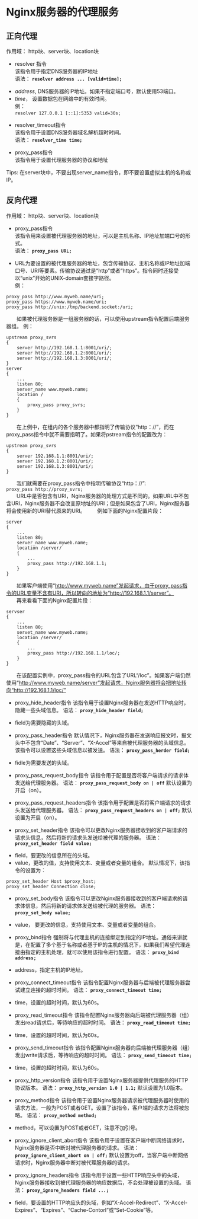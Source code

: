 # Nginx服务器的代理服务
## 正向代理
作用域： http块、server块、location块  

- resolver 指令  
该指令用于指定DNS服务器的IP地址  
语法： **`resolver address ... [valid=time];`**  
 + *address*, DNS服务器的IP地址。如果不指定端口号，默认使用53端口。  
 + *time*， 设置数据包在网络中的有效时间。  
例：  
`resolver 127.0.0.1 [::1]:5353 valid=30s;` 
 
- resolver_timeout指令  
该指令用于设置DNS服务器域名解析超时时间。  
语法： **`resolver_time time;`**

- proxy_pass指令  
该指令用于设置代理服务器的协议和地址  

Tips: 在server块中，不要出现server_name指令，即不要设置虚拟主机的名称或IP。  

## 反向代理
作用域： http块、server块、location块  

- proxy_pass指令  
该指令用来设置被代理服务器的地址，可以是主机名称、IP地址加端口号的形式。  
语法： **`proxy_pass URL;`**  
 + URL为要设置的被代理服务器的地址，包含传输协议、主机名称或IP地址加端口号、URI等要素。传输协议通过是“http”或者“https”。指令同时还接受以“unix”开始的UNIX-domain套接字路径。  
例：  
```
proxy_pass http://www.myweb.name/uri;
proxy_pass https://www.myweb.name/uri;  
proxy_pass http://unix:/tmp/backend.socket:/uri;
```
　　如果被代理服务器是一组服务器的话，可以使用upstream指令配置后端服务器组。
例：  
```
upstream proxy_svrs
{
    server http://192.168.1.1:8001/uri/;
    server http://192.168.1.2:8001/uri/;
    server http://192.168.1.3:8001/uri/;
}
server 
{
    ...
    listen 80;
    server_name www.myweb.name;
    location /
    {
        proxy_pass proxy_svrs;
    }
}
```
　　在上例中，在组内的各个服务器中都指明了传输协议“http：//”，而在proxy_pass指令中就不需要指明了。如果将pstream指令的配置改为：  
```
upstream proxy_svrs
{
    server 192.168.1.1:8001/uri/;
    server 192.168.1.2:8001/uri/;
    server 192.168.1.3:8001/uri/;
}
```
　　我们就需要在proxy_pass指令中指明传输协议“http：//”:  
`proxy_pass http://proxy_svrs;`  
　　URL中是否包含有URI，Nginx服务器的处理方式是不同的。如果URL中不包含URI，Nginx服务器不会改变原地址的URI；但是如果包含了URI，Nginx服务器将会使用新的URI替代原来的URI。
　　例如下面的Nginx配置片段：
```
server
{
    ...
    listen 80;
    server_name www.myweb.name;
    location /server/
    {
        ...
        proxy_pass http://192.168.1.1;
    }
}
```
　　如果客户端使用“http://www.myweb.name”发起请求，由于proxy_pass指令的URL变量不含有URI，所以转向的地址为“http://192.168.1.1/server”。  
　　再来看看下面的Nginx配置片段：
```
servser 
{
	...
	listen 80;
	servet_name www.myweb.name;
	location /server/
	{
		...
		proxy_pass http://192.168.1.1/loc/;
	}
}
```
　　在该配置实例中，proxy_pass指令的URL包含了URL“/loc”。如果客户端仍然使用“http://www.myweb.name/server”发起请求，Nginx服务器将会把地址转向“http://192.168.1.1/loc/”  

- proxy_hide_header指令
该指令用于设置Nginx服务器在发送HTTP响应时，隐藏一些头域信息。 
语法：  **`proxy_hide_header field;`**  
 + field为需要隐藏的头域。  

- proxy_pass_header指令
默认情况下，Nginx服务器在发送响应报文时，报文头中不包含“Date”、“Server”、“X-Accel”等来自被代理服务器的头域信息。该指令可以设置这些头域信息以被发送。
语法：  **`proxy_pass_herder field;`**  
 + fidle为需要发送的头域。

- proxy_pass_request_body指令
该指令用于配置是否将客户端请求的请求体发送给代理服务器。
语法：  **`proxy_pass_request_body on | off`**
默认设置为开启（on）。

- proxy_pass_request_headers指令
该指令用于配置是否将客户端请求的请求头发送给代理服务器。
语法：  **`proxy_pass_request_headers on | off;`**
默认设置为开启（on）。

- proxy_set_header指令
该指令可以更改Nginx服务器接收到的客户端请求的请求头信息，然后将新的请求头发送给被代理的服务器。
语法：  **`proxy_set_header field value;`**
 + field，要更改的信息所在的头域。
 + value，更改的值，支持使用文本、变量或者变量的组合。
默认情况下，该指令的设置为：
```
proxy_set_header Host $proxy_host;
proxy_set_header Connection close;
```

- proxy_set_body指令
该指令可以更改Nginx服务器接收到的客户端请求的请求体信息，然后将新的请求体发送给被代理的服务器。
语法：  **`proxy_set_body value;`**
 + value， 要更改的信息，支持使用文本、变量或者变量的组合。

- proxy_bind指令
强制将与代理主机的连接绑定到指定的IP地址。通俗来讲就是，在配置了多个基于名称或者基于IP的主机的情况下，如果我们希望代理连接由指定的主机处理，就可以使用该指令进行配置。
语法：  **`proxy_bind address;`**
 + address，指定主机的IP地址。

- proxy_connect_timeout指令
该指令配置Nginx服务器与后端被代理服务器尝试建立连接的超时时间。
语法：  **`proxy_connect_timeout time;`**
 + time，设置的超时时间，默认为60s。

- proxy_read_timeout指令
该指令配置Nginx服务器向后端被代理服务器（组）发出read请求后，等待响应的超时时间。
语法：  **`proxy_read_timeout time;`**
 + time，设置的超时时间，默认为60s。

- proxy_send_timeout指令
该指令配置Nginx服务器向后端被代理服务器（组）发出write请求后，等待响应的超时时间。
语法：  **`proxy_send_timeout time;`**
 + time，设置的超时时间，默认为60s。

- proxy_http_version指令
该指令用于设置Nginx服务器提供代理服务的HTTP协议版本。
语法：  **`proxy_http_version 1.0 | 1.1;`**
默认设置为1.0版本。

- proxy_method指令
该指令用于设置Nginx服务器请求被代理服务器时使用的请求方法，一般为POST或者GET。设置了该指令，客户端的请求方法将被忽略。
语法：  **`proxy_method method;`**
 + method，可以设置为POST或者GET，注意不加引号。
 
- proxy_ignore_client_abort指令
该指令用于设置在客户端中断网络请求时，Nginx服务器是否中断对被代理服务器的请求。
语法：  **`proxy_ignore_client_abort on | off;`**
默认设置为off，当客户端中断网络请求时，Nginx服务器中断对被代理服务器的请求。

- proxy_ignore_headers指令
该指令用于设置一些HTTP响应头中的头域，Nginx服务器接收到被代理服务器的响应数据后，不会处理被设置的头域。
语法：  **`proxy_ignore_headers field ...;`**
 + field，要设置的HTTP响应头的头域，例如“X-Accel-Redirect”、“X-Accel-Expires”、“Expires”、“Cache-Contorl”或“Set-Cookie”等。


